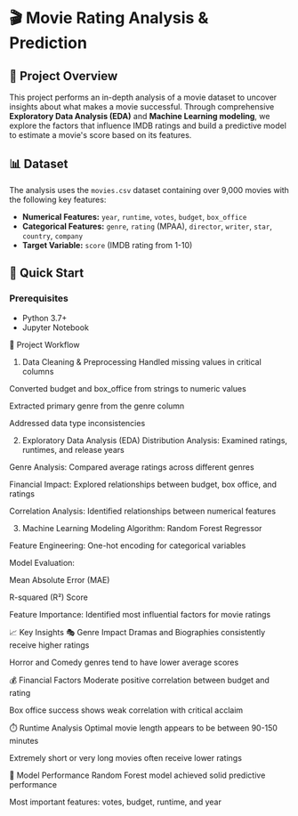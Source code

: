 # 🎬 Movie Rating Analysis & Prediction

## 📖 Project Overview

This project performs an in-depth analysis of a movie dataset to uncover insights about what makes a movie successful. Through comprehensive **Exploratory Data Analysis (EDA)** and **Machine Learning modeling**, we explore the factors that influence IMDB ratings and build a predictive model to estimate a movie's score based on its features.

## 📊 Dataset

The analysis uses the `movies.csv` dataset containing over 9,000 movies with the following key features:

- **Numerical Features:** `year`, `runtime`, `votes`, `budget`, `box_office`
- **Categorical Features:** `genre`, `rating` (MPAA), `director`, `writer`, `star`, `country`, `company`
- **Target Variable:** `score` (IMDB rating from 1-10)

## 🚀 Quick Start

### Prerequisites
- Python 3.7+
- Jupyter Notebook

🧮 Project Workflow
1. Data Cleaning & Preprocessing
Handled missing values in critical columns

Converted budget and box_office from strings to numeric values

Extracted primary genre from the genre column

Addressed data type inconsistencies

2. Exploratory Data Analysis (EDA)
Distribution Analysis: Examined ratings, runtimes, and release years

Genre Analysis: Compared average ratings across different genres

Financial Impact: Explored relationships between budget, box office, and ratings

Correlation Analysis: Identified relationships between numerical features

3. Machine Learning Modeling
Algorithm: Random Forest Regressor

Feature Engineering: One-hot encoding for categorical variables

Model Evaluation:

Mean Absolute Error (MAE)

R-squared (R²) Score

Feature Importance: Identified most influential factors for movie ratings

📈 Key Insights
🎭 Genre Impact
Dramas and Biographies consistently receive higher ratings

Horror and Comedy genres tend to have lower average scores

💰 Financial Factors
Moderate positive correlation between budget and rating

Box office success shows weak correlation with critical acclaim

⏱️ Runtime Analysis
Optimal movie length appears to be between 90-150 minutes

Extremely short or very long movies often receive lower ratings

🎯 Model Performance
Random Forest model achieved solid predictive performance

Most important features: votes, budget, runtime, and year
